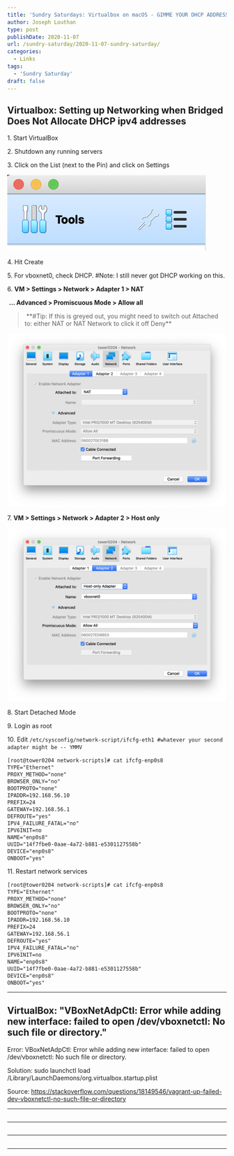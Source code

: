 ```yaml
---
title: 'Sundry Saturdays: Virtualbox on macOS - GIMME YOUR DHCP ADDRESSES!'
author: Joseph Louthan
type: post
publishDate: 2020-11-07
url: /sundry-saturday/2020-11-07-sundry-saturday/
categories:
  - Links
tags:
  - 'Sundry Saturday'
draft: false
---
```


## Virtualbox: Setting up Networking when Bridged Does Not Allocate DHCP ipv4 addresses

1\. Start VirtualBox

2\. Shutdown any running servers

3\. Click on the List (next to the Pin) and click on Settings

![img](../../images/78667E6C-34DE-4764-8EF2-CDCD1313E3EC.png)

4\. Hit Create

5\. For vboxnet0, check DHCP. #Note: I still never got DHCP working on this.

6\. **VM > Settings > Network > Adapter 1 > NAT**

​       **… Advanced > Promiscuous Mode > Allow all**

>​       \**#Tip: If this is greyed out, you might need to switch out Attached to: either NAT or NAT Network to click it off Deny**

![B6DA514D-5DED-40C7-BA90-870764FE217D](../../images/B6DA514D-5DED-40C7-BA90-870764FE217D.png)

7\. **VM > Settings > Network > Adapter 2 > Host only**

![BA47800A-D307-484A-B4C6-4A9CDCAF23C5](../../images/BA47800A-D307-484A-B4C6-4A9CDCAF23C5.png)

8\. Start Detached Mode

9\. Login as root

10\. Edit `/etc/sysconfig/network-script/ifcfg-eth1 #whatever your second adapter might be -- YMMV`

```
[root@tower0204 network-scripts]# cat ifcfg-enp0s8
TYPE="Ethernet"
PROXY_METHOD="none"
BROWSER_ONLY="no"
BOOTPROTO="none"
IPADDR=192.168.56.10
PREFIX=24
GATEWAY=192.168.56.1
DEFROUTE="yes"
IPV4_FAILURE_FATAL="no"
IPV6INIT=no
NAME="enp0s8"
UUID="14f7fbe0-0aae-4a72-b881-e5301127558b"
DEVICE="enp0s8"
ONBOOT="yes"
```

11\. Restart network services
```
[root@tower0204 network-scripts]# cat ifcfg-enp0s8
TYPE="Ethernet"
PROXY_METHOD="none"
BROWSER_ONLY="no"
BOOTPROTO="none"
IPADDR=192.168.56.10
PREFIX=24
GATEWAY=192.168.56.1
DEFROUTE="yes"
IPV4_FAILURE_FATAL="no"
IPV6INIT=no
NAME="enp0s8"
UUID="14f7fbe0-0aae-4a72-b881-e5301127558b"
DEVICE="enp0s8"
ONBOOT="yes"
```

------

## VirtualBox: "VBoxNetAdpCtl: Error while adding new interface: failed to open /dev/vboxnetctl: No such file or directory."

Error:
VBoxNetAdpCtl: Error while adding new interface: failed to open /dev/vboxnetctl: No such file or directory.

Solution:
sudo launchctl load /Library/LaunchDaemons/org.virtualbox.startup.plist

Source:
https://stackoverflow.com/questions/18149546/vagrant-up-failed-dev-vboxnetctl-no-such-file-or-directory


------

##


------

##


------

##


------

